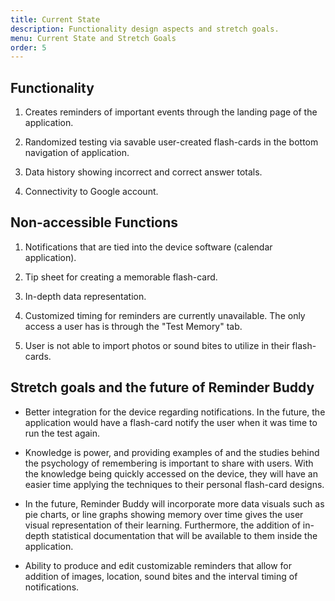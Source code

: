 ```yaml
---
title: Current State
description: Functionality design aspects and stretch goals.
menu: Current State and Stretch Goals
order: 5
---
```


## Functionality

1. Creates reminders of important events through the landing page of the application.

2. Randomized testing via savable user-created flash-cards in the bottom navigation of application.

3. Data history showing incorrect and correct answer totals.

4. Connectivity to Google account.

## Non-accessible Functions

1. Notifications that are tied into the device software (calendar application).

2. Tip sheet for creating a memorable flash-card.

3. In-depth data representation.

4. Customized timing for reminders are currently unavailable. The only access a user has is through the "Test Memory" tab.

6. User is not able to import photos or sound bites to utilize in their flash-cards.

## Stretch goals and the future of Reminder Buddy

* Better integration for the device regarding notifications. In the future, the application would have a flash-card notify the user when it was time to run the test again.

* Knowledge is power, and providing examples of and the studies behind the psychology of remembering is important to share with users. With the knowledge being quickly accessed on the device, they will have an easier time applying the techniques to their personal flash-card designs.

* In the future, Reminder Buddy will incorporate more data visuals such as pie charts, or line graphs showing memory over time gives the user visual representation of their learning. Furthermore, the addition of in-depth statistical documentation that will be available to them inside the application.

* Ability to produce and edit customizable reminders that allow for addition of images, location, sound bites and the interval timing of notifications. 

